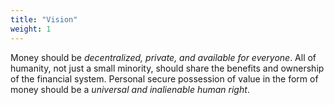 ```yaml
---
title: "Vision"
weight: 1
---
```


Money should be *decentralized, private, and available for everyone*. All of humanity, not just a small minority, should share the benefits and ownership of the financial system. Personal secure possession of value in the form of money should be a *universal and inalienable human right*.